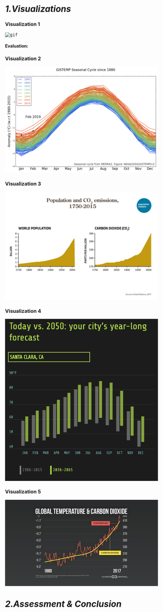 # *1.Visualizations*

### Visualization 1

<kbd>![gif](images/3.gif)</kbd>

#### Evaluation:

### Visualization 2

<kbd>![png](images/4.png)</kbd>




### Visualization 3

<kbd>![img](images/2.jpg)</kbd>

### Visualization 4

<kbd>![png](images/5.PNG)</kbd>

### Visualization 5

<kbd>![png](images/6.PNG)</kbd>


# *2.Assessment & Conclusion*